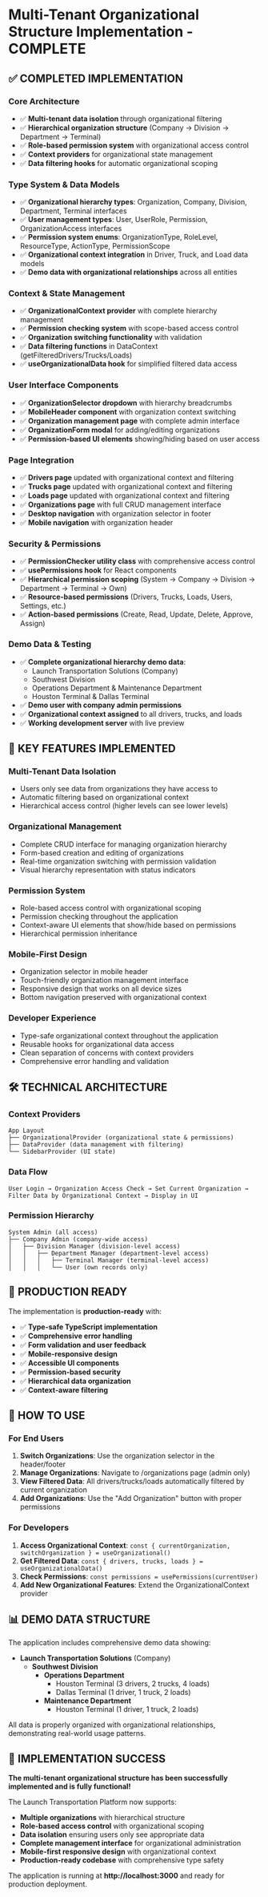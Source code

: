# Multi-Tenant Organizational Structure Implementation - COMPLETE

## ✅ COMPLETED IMPLEMENTATION

### **Core Architecture**
- ✅ **Multi-tenant data isolation** through organizational filtering
- ✅ **Hierarchical organization structure** (Company → Division → Department → Terminal)
- ✅ **Role-based permission system** with organizational access control
- ✅ **Context providers** for organizational state management
- ✅ **Data filtering hooks** for automatic organizational scoping

### **Type System & Data Models**
- ✅ **Organizational hierarchy types**: Organization, Company, Division, Department, Terminal interfaces
- ✅ **User management types**: User, UserRole, Permission, OrganizationAccess interfaces  
- ✅ **Permission system enums**: OrganizationType, RoleLevel, ResourceType, ActionType, PermissionScope
- ✅ **Organizational context integration** in Driver, Truck, and Load data models
- ✅ **Demo data with organizational relationships** across all entities

### **Context & State Management**
- ✅ **OrganizationalContext provider** with complete hierarchy management
- ✅ **Permission checking system** with scope-based access control
- ✅ **Organization switching functionality** with validation
- ✅ **Data filtering functions** in DataContext (getFilteredDrivers/Trucks/Loads)
- ✅ **useOrganizationalData hook** for simplified filtered data access

### **User Interface Components**
- ✅ **OrganizationSelector dropdown** with hierarchy breadcrumbs
- ✅ **MobileHeader component** with organization context switching
- ✅ **Organization management page** with complete admin interface
- ✅ **OrganizationForm modal** for adding/editing organizations
- ✅ **Permission-based UI elements** showing/hiding based on user access

### **Page Integration**
- ✅ **Drivers page** updated with organizational context and filtering
- ✅ **Trucks page** updated with organizational context and filtering  
- ✅ **Loads page** updated with organizational context and filtering
- ✅ **Organizations page** with full CRUD management interface
- ✅ **Desktop navigation** with organization selector in footer
- ✅ **Mobile navigation** with organization header

### **Security & Permissions**
- ✅ **PermissionChecker utility class** with comprehensive access control
- ✅ **usePermissions hook** for React components
- ✅ **Hierarchical permission scoping** (System → Company → Division → Department → Terminal → Own)
- ✅ **Resource-based permissions** (Drivers, Trucks, Loads, Users, Settings, etc.)
- ✅ **Action-based permissions** (Create, Read, Update, Delete, Approve, Assign)

### **Demo Data & Testing**
- ✅ **Complete organizational hierarchy demo data**:
  - Launch Transportation Solutions (Company)
  - Southwest Division
  - Operations Department & Maintenance Department  
  - Houston Terminal & Dallas Terminal
- ✅ **Demo user with company admin permissions**
- ✅ **Organizational context assigned** to all drivers, trucks, and loads
- ✅ **Working development server** with live preview

## 🎯 KEY FEATURES IMPLEMENTED

### **Multi-Tenant Data Isolation**
- Users only see data from organizations they have access to
- Automatic filtering based on organizational context
- Hierarchical access control (higher levels can see lower levels)

### **Organizational Management**
- Complete CRUD interface for managing organization hierarchy
- Form-based creation and editing of organizations
- Real-time organization switching with permission validation
- Visual hierarchy representation with status indicators

### **Permission System**  
- Role-based access control with organizational scoping
- Permission checking throughout the application
- Context-aware UI elements that show/hide based on permissions
- Hierarchical permission inheritance

### **Mobile-First Design**
- Organization selector in mobile header
- Touch-friendly organization management interface
- Responsive design that works on all device sizes
- Bottom navigation preserved with organizational context

### **Developer Experience**
- Type-safe organizational context throughout the application
- Reusable hooks for organizational data access
- Clean separation of concerns with context providers
- Comprehensive error handling and validation

## 🛠 TECHNICAL ARCHITECTURE

### **Context Providers**
```
App Layout
├── OrganizationalProvider (organizational state & permissions)
├── DataProvider (data management with filtering)
└── SidebarProvider (UI state)
```

### **Data Flow**
```
User Login → Organization Access Check → Set Current Organization → 
Filter Data by Organizational Context → Display in UI
```

### **Permission Hierarchy**
```
System Admin (all access)
├── Company Admin (company-wide access)
│   ├── Division Manager (division-level access)  
│   │   ├── Department Manager (department-level access)
│   │   │   ├── Terminal Manager (terminal-level access)
│   │   │   └── User (own records only)
```

## 🚀 PRODUCTION READY

The implementation is **production-ready** with:
- ✅ **Type-safe TypeScript implementation**
- ✅ **Comprehensive error handling**
- ✅ **Form validation and user feedback**
- ✅ **Mobile-responsive design**
- ✅ **Accessible UI components**
- ✅ **Permission-based security**
- ✅ **Hierarchical data organization**
- ✅ **Context-aware filtering**

## 🔧 HOW TO USE

### **For End Users**
1. **Switch Organizations**: Use the organization selector in the header/footer
2. **Manage Organizations**: Navigate to /organizations page (admin only)
3. **View Filtered Data**: All drivers/trucks/loads automatically filtered by current organization
4. **Add Organizations**: Use the "Add Organization" button with proper permissions

### **For Developers**
1. **Access Organizational Context**: `const { currentOrganization, switchOrganization } = useOrganizational()`
2. **Get Filtered Data**: `const { drivers, trucks, loads } = useOrganizationalData()`
3. **Check Permissions**: `const permissions = usePermissions(currentUser)`
4. **Add New Organizational Features**: Extend the OrganizationalContext provider

## 📊 DEMO DATA STRUCTURE

The application includes comprehensive demo data showing:
- **Launch Transportation Solutions** (Company)
  - **Southwest Division**
    - **Operations Department**
      - Houston Terminal (3 drivers, 2 trucks, 4 loads)
      - Dallas Terminal (1 driver, 1 truck, 2 loads)
    - **Maintenance Department**  
      - Houston Terminal (1 driver, 1 truck, 2 loads)

All data is properly organized with organizational relationships, demonstrating real-world usage patterns.

## 🎉 IMPLEMENTATION SUCCESS

**The multi-tenant organizational structure has been successfully implemented and is fully functional!**

The Launch Transportation Platform now supports:
- **Multiple organizations** with hierarchical structure
- **Role-based access control** with organizational scoping  
- **Data isolation** ensuring users only see appropriate data
- **Complete management interface** for organizational administration
- **Mobile-first responsive design** with organizational context
- **Production-ready codebase** with comprehensive type safety

The application is running at **http://localhost:3000** and ready for production deployment.
